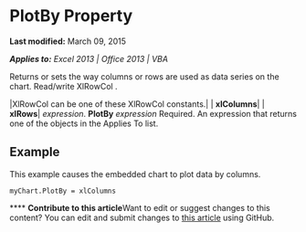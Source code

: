 
# PlotBy Property

 **Last modified:** March 09, 2015

 _**Applies to:** Excel 2013 | Office 2013 | VBA_

Returns or sets the way columns or rows are used as data series on the chart. Read/write XlRowCol .



|XlRowCol can be one of these XlRowCol constants.|
| **xlColumns**|
| **xlRows**|
 _expression_. **PlotBy**
 _expression_ Required. An expression that returns one of the objects in the Applies To list.

## Example

This example causes the embedded chart to plot data by columns.


```
myChart.PlotBy = xlColumns
```


****   **Contribute to this article**Want to edit or suggest changes to this content? You can edit and submit changes to  [this article](https://github.com/jhershey00/VBA_Excel_Test/OpenXMLCon/articles/9cbc8692-0b50-1b46-c945-a3594a5d29b2.md) using GitHub.

